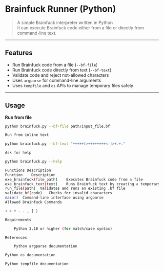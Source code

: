 # Brainfuck Runner (Python)

> A simple Brainfuck interpreter written in Python  
> It can execute Brainfuck code either from a file or directly from command-line text.

---

## Features

- Run Brainfuck code from a file (`--bf-file`)
- Run Brainfuck code directly from text (`--bf-text`)
- Validate code and reject not-allowed characters
- Uses `argparse` for command-line arguments
- Uses `tempfile` and `os` APIs to manage temporary files safely

---

## Usage

**Run from file**
```bash
python brainfuck.py --bf-file path/input_file.bf

Run from inline text

python brainfuck.py --bf-text "+++++[>++++++++<-]>+.+."

Ask for help

python brainfuck.py --help

Functions Description
Function	Description
exe_brainfuck(file_path)	Executes Brainfuck code from a file
exe_brainfuck_text(text)	Runs Brainfuck text by creating a temporary file
run_file(path)	Validates and runs an existing .bf file
validate_bf(code)	Checks for invalid characters
main()	Command-line interface using argparse
Allowed Brainfuck Commands

< > + - . , [ ]

Requirements

    Python 3.10 or higher (for match/case syntax)

References

    Python argparse documentation

Python os documentation

Python tempfile documentation
